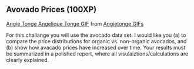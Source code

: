 ## Avovado Prices (100XP) 

<div class="tenor-gif-embed" data-postid="14893728" data-share-method="host" data-width="100%" data-aspect-ratio="1.3351206434316354"><a href="https://tenor.com/view/angie-tonge-angelique-tonge-ange-tonge-dave-tonge-dave-and-angie-tonge-gif-14893728">Angie Tonge Angelique Tonge GIF</a> from <a href="https://tenor.com/search/angietonge-gifs">Angietonge GIFs</a></div><script type="text/javascript" async src="https://tenor.com/embed.js"></script>

For this challange you will use the avocado data set. I would like you (a) to compare the price distributions for organic vs. non-organic avocados, and (b) show how avacado prices have increased over time. Your results must be summarized in a polished report, where all visulaiztions/calculations are clearly explained. 

